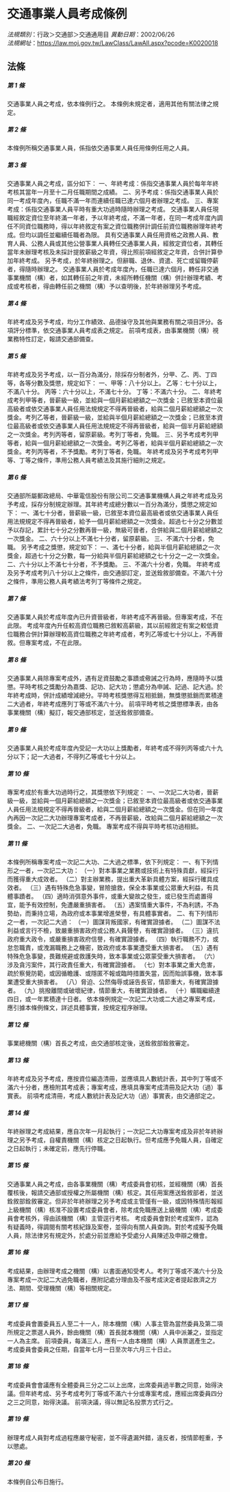 # 交通事業人員考成條例

*法規類別*：行政＞交通部＞交通通用目
*異動日期*：2002/06/26  
*法規網址*：https://law.moj.gov.tw/LawClass/LawAll.aspx?pcode=K0020018



## 法條
##### 第 1 條
交通事業人員之考成，依本條例行之。
本條例未規定者，適用其他有關法律之規定。

##### 第 2 條
本條例所稱交通事業人員，係指依交通事業人員任用條例任用之人員。

##### 第 3 條
交通事業人員之考成，區分如下：
一、年終考成：係指交通事業人員於每年年終考核其當年一月至十二月任職期間之成績。
二、另予考成：係指交通事業人員於同一考成年度內，任職不滿一年而連續任職已達六個月者辦理之考成。
三、專案考成：係指交通事業人員平時有重大功過時隨時辦理之考成。
交通事業人員任現職經敘定資位至年終滿一年者，予以年終考成，不滿一年者，在同一考成年度內調任不同資位職務時，得以年終敘定有案之資位職務併計調任前資位職務辦理年終考成。但均以調任並繼續任職者為限。
具有交通事業人員任用資格之政務人員、教育人員、公務人員或其他公營事業人員轉任交通事業人員，經敘定資位者，其轉任當年未辦理考核及未採計提敘薪級之年資，得比照前項經敘定之年資，合併計算參加年終考成。
另予考成，於年終辦理之。但辭職、退休、資遣、死亡或留職停薪者，得隨時辦理之。
交通事業人員於考成年度內，任職已達六個月，轉任非交通事業機關（構）者，如其轉任前之年資，未經所轉任機關（構）併計辦理考績、考成或考核者，得由轉任前之機關（構）予以查明後，於年終辦理另予考成。

##### 第 4 條
年終考成及另予考成，均分工作績效、品德操守及其他與業務有關之項目評分。各項評分標準，依交通事業人員考成表之規定。
前項考成表，由事業機關（構）視業務特性訂定，報請交通部備查。

##### 第 5 條
年終考成及另予考成，以一百分為滿分，除採存分制者外，分甲、乙、丙、丁四等，各等分數及獎懲，規定如下：
一、甲等：八十分以上。
    乙等：七十分以上，不滿八十分。
    丙等：六十分以上，不滿七十分。
    丁等：不滿六十分。
二、年終考成考列甲等者，晉薪級一級，並給與一個月薪給總額之一次獎金；已敘至本資位最高級者或依交通事業人員任用法規規定不得再晉級者，給與二個月薪給總額之一次獎金。考列乙等者，晉薪級一級，並給與半個月薪給總額之一次獎金；已敘至本資位最高級者或依交通事業人員任用法規規定不得再晉級者，給與一個半月薪給總額之一次獎金。考列丙等者，留原薪級。考列丁等者，免職。
三、另予考成考列甲等者，給與一個月薪給總額之一次獎金。考列乙等者，給與半個月薪給總額之一次獎金。考列丙等者，不予獎勵。考列丁等者，免職。
年終考成及另予考成考列甲等、丁等之條件，準用公務人員考績法及其施行細則之規定。

##### 第 6 條
交通部所屬郵政總局、中華電信股份有限公司二交通事業機構人員之年終考成及另予考成，採存分制規定辦理。其年終考成總分數以一百分為滿分，獎懲之規定如下：
一、滿七十分者，晉薪級一級，已敘至本資位最高級者或依交通事業人員任用法規規定不得再晉級者，給予一個月薪給總額之一次獎金。超過七十分之分數並予以存記，累計七十分之分數再晉一級，無級可晉者，合併給與二個月薪給總額之一次獎金。
二、六十分以上不滿七十分者，留原薪級。
三、不滿六十分者，免職。
另予考成之獎懲，規定如下：
一、滿七十分者，給與半個月薪給總額之一次獎金，超過七十分之分數，每一分給與半個月薪給總額之七十分之一之一次獎金。
二、六十分以上不滿七十分者，不予獎勵。
三、不滿六十分者，免職。
年終考成及另予考成考列八十分以上之條件，由交通部訂定，並送銓敘部備查。不滿六十分之條件，準用公務人員考績法考列丁等條件之規定。

##### 第 7 條
交通事業人員於考成年度內已升資晉級者，年終考成不再晉級。但專案考成，不在此限。
考成年度內升任較高資位職務已敘較高薪級，其以前經敘定有案之較低資位職務合併計算辦理較高資位職務之年終考成者，考列乙等或七十分以上，不再晉敘。但專案考成，不在此限。

##### 第 8 條
交通事業人員除專案考成外，遇有足資鼓勵之事蹟或儆誡之行為時，應隨時予以獎懲。平時考核之獎勵分為嘉獎、記功、記大功；懲處分為申誡、記過、記大過。於年終考成時，併計成績增減總分。平時考核獎懲得互相抵銷，無獎懲抵銷而累積達二大過者，年終考成應列丁等或不滿六十分。
前項平時考核之獎懲標準表，由各事業機關（構）擬訂，報交通部核定，並送銓敘部備查。

##### 第 9 條
交通事業人員於考成年度內受記一大功以上獎勵者，年終考成不得列丙等或六十九分以下；記一大過者，不得列乙等或七十分以上。

##### 第 10 條
專案考成於有重大功過時行之，其獎懲依下列規定：
一、一次記二大功者，晉薪級一級，並給與一個月薪給總額之一次獎金；已敘至本資位最高級者或依交通事業人員任用法規規定不得再晉級者，給與二個月薪給總額之一次獎金。但在同一年度內再因一次記二大功辦理專案考成者，不再晉薪級，改給與二個月薪給總額之一次獎金。
二、一次記二大過者，免職。
專案考成不得與平時考核功過相抵。

##### 第 11 條
本條例所稱專案考成一次記二大功、二大過之標準，依下列規定：
一、有下列情形之一者，一次記二大功：
（一）對本事業之業務或技術上有特殊貢獻，經採行而獲得重大成效者。
（二）對主辦業務，提出重大革新具體方案，經採行確具成效者。
（三）遇有特殊危急事變，冒險搶救，保全本事業或公眾重大利益，有具體事蹟者。
（四）適時消弭意外事件，或重大變故之發生，或已發生而處置得宜，能予有效控制，免遭嚴重損害者。
（五）遇案情重大事件，不為利誘，不為勢劫，而秉持立場，為政府或本事業增進榮譽，有具體事實者。
二、有下列情形之一者，一次記二大過：
（一）圖謀背叛國家，有確實證據者。
（二）圖謀不法利益或言行不檢，致嚴重損害政府或公務人員聲譽，有確實證據者。
（三）違抗政府重大政令，或嚴重損害政府信譽，有確實證據者。
（四）執行職務不力，或怠忽職責，或洩漏職務上之機密，致政府或本事業遭受重大損害者。
（五）遇有特殊危急事變，畏難規避或救護失時，致本事業或公眾蒙受重大損害者。
（六）涉及貪污案件，其行政責任重大，有確實證據者。
（七）對本事業之重大危害，疏於察覺防範，或因循瞻護、或隱匿不報或臨時措置失當，因而貽誤事機，致本事業遭受重大損害者。
（八）脅迫、公然侮辱或誣告長官，情節重大，有確實證據者。
（九）挑撥離間或破壞紀律，情節重大，有確實證據者。
（十）曠職繼續達四日，或一年累積達十日者。
依本條例規定一次記二大功或二大過之專案考成，應引據本條例條文，詳述具體事實，按規定程序辦理。

##### 第 12 條
事業總機關（構）首長之考成，由交通部核定後，送銓敘部銓敘審定。

##### 第 13 條
年終考成及另予考成，應按資位編造清冊，並應填具人數統計表，其中列丁等或不滿六十分者，應檢附其考成表；專案考成，應填具專案考成清冊及記大功（過）事實表。
前項考成清冊，考成人數統計表及記大功（過）事實表，由交通部定之。

##### 第 14 條
年終辦理之考成結果，應自次年一月起執行；一次記二大功專案考成及非於年終辦理之另予考成，自權責機關（構）核定之日起執行。但考成應予免職人員，自確定之日起執行；未確定前，應先行停職。

##### 第 15 條
交通事業人員之考成，由各事業機關（構）考成委員會初核，並經機關（構）首長覆核後，報請交通部或授權之所屬機關（構）核定。其任用案應送銓敘部者，並送銓敘部銓敘審定。但非於年終辦理之另予考成或主管僅有一級，或因特殊情形報經上級機關（構）核准不設置考成委員會者，除考成免職應送上級機關（構）考成委員會考核外，得由該機關（構）主管逕行考核。
考成委員會對於考成案件，認為有疑義時，得調閱有關考核紀錄及案卷，並得向有關人員查詢。對於考成擬予免職人員，除法律另有規定外，於處分前並應給予受處分人員陳述及申辯之機會。

##### 第 16 條
考成結果，由辦理考成之機關（構）以書面通知受考人。考列丁等或不滿六十分及專案考成一次記二大過免職者，應附記處分理由及不服考成決定者提起救濟之方法、期間、受理機關（構）等相關規定。

##### 第 17 條
考成委員會置委員五人至二十一人，除本機關（構）人事主管為當然委員及第二項所規定之票選人員外，餘由機關（構）首長就本機關（構）人員中派兼之，並指定一人為主席。
前項委員，每滿三人，應有一人由本機關（構）人員票選產生之。
考成委員會委員之任期，自當年七月一日至次年六月三十日止。

##### 第 18 條
考成委員會會議應有全體委員三分之二以上出席，出席委員過半數之同意，始得決議。但年終考成、另予考成考列丁等或不滿六十分或專案考成，應經出席委員四分之三之同意，始得決議。
前項決議，得以無記名投票方式行之。

##### 第 19 條
辦理考成人員對考成過程應嚴守秘密，並不得遺漏舛錯，違反者，按情節輕重，予以懲處。

##### 第 20 條
本條例自公布日施行。


